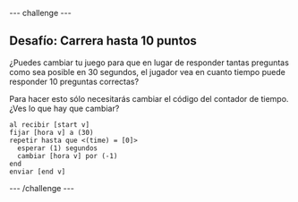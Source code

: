 --- challenge ---

## Desafío: Carrera hasta 10 puntos

¿Puedes cambiar tu juego para que en lugar de responder tantas preguntas como sea posible en 30 segundos, el jugador vea en cuanto tiempo puede responder 10 preguntas correctas?

Para hacer esto sólo necesitarás cambiar el código del contador de tiempo. ¿Ves lo que hay que cambiar?

```blocks
al recibir [start v]
fijar [hora v] a (30)
repetir hasta que <(time) = [0]> 
  esperar (1) segundos
  cambiar [hora v] por (-1)
end
enviar [end v]
```

--- /challenge ---
